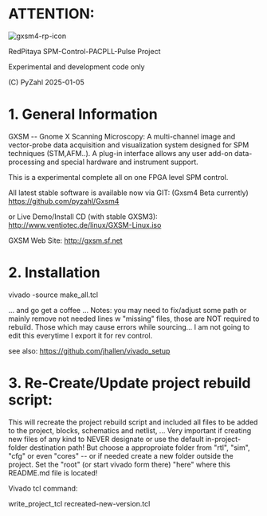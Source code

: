 # **ATTENTION:**
![gxsm4-rp-icon](https://github.com/user-attachments/assets/3965aa8b-5241-44a0-87de-178a100f6803)

RedPitaya SPM-Control-PACPLL-Pulse Project

Experimental and development code only

(C) PyZahl 2025-01-05

# 1. General Information

GXSM -- Gnome X Scanning Microscopy: A multi-channel image and vector-probe data acquisition and visualization system designed for SPM techniques (STM,AFM..). A plug-in interface allows any user add-on data-processing and special hardware and instrument support.

This is a experimental complete all on one FPGA level SPM control.

All latest stable software is available now via GIT:
(Gxsm4 Beta currently) https://github.com/pyzahl/Gxsm4

or Live Demo/Install CD (with stable GXSM3):
http://www.ventiotec.de/linux/GXSM-Linux.iso

GXSM Web Site: http://gxsm.sf.net

# 2. Installation

vivado -source make_all.tcl

... and go get a coffee ...
Notes: you may need to fix/adjust some path or mainly remove not needed lines w "missing" files, those are NOT required to rebuild. Those which may cause errors while sourcing... I am not going to edit this everytime I export it for rev control.

see also: https://github.com/jhallen/vivado_setup

# 3. Re-Create/Update project rebuild script:

This will recreate the project rebuild script and included all files to be added to the project, blocks, schematics and netlist, ...
Very important if creating new files of any kind to NEVER designate or use the default in-project-folder destination path! 
But choose a approproiate folder from "rtl", "sim", "cfg" or even "cores" -- or if needed create a new folder outside the project.
Set the "root" (or start vivado form there) "here" where this README.md file is located!

Vivado tcl command:

write_project_tcl recreated-new-version.tcl
